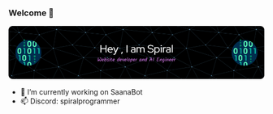 ### Welcome 👋
![Header](./github-header-image.png)

- 🔭 I’m currently working on SaanaBot
- 📫 Discord: spiralprogrammer

